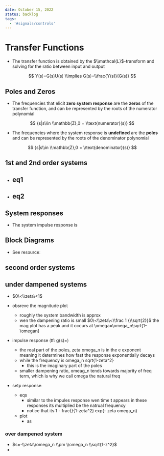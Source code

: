 ```yaml
---
date: October 15, 2022
status: backlog
tags:
  - '#signals/controls'
---
```


# Transfer Functions

- The transfer function is obtained by the $\\mathcal{L}$-transform and solving for the ratio between input and output

$$
Y(s)=G(s)U(s) \\implies G(s)=\\frac{Y(s)}{G(s)}
$$

## Poles and Zeros

- The frequencies that elicit __zero system response__ are the __zeros__ of the transfer function, and can be represented by the roots of the numerator polynomial

$$
{s|s\\in \\mathbb{Z},0 = \\text{numerator}(s)}
$$

- The frequencies where the system response is __undefined__ are the __poles__ and can be represented by the roots of the denominator polynomial

$$
{s|s\\in \\mathbb{Z},0 = \\text{denominator}(s)}
$$

## 1st and 2nd order systems

- ## eq1
- ## eq2

## System responses

- The system impulse response is

## Block Diagrams

- See resource:

## second order systems

## under dampened systems

- $0\<\\zeta\<1$

- obsreve the magnitude plot

  - roughly the system bandwidth is approx
  - wen the dampening ratio is small $0\<\\zeta\<\\frac 1 {\\sqrt{2}}$ the mag plot has a peak and it occurs at \\omega=\\omega_n\\sqrt{1-\\omegan}

- impulse response (tf: g(s)=)

  - the real part of the poles, zeta omega_n is in the e exponent meaning it determines how fast the response exponentially decays
  - while the frequency is omega_n sqrt{1-zeta^2}
    - this is the imaginary part of the poles
  - smaller dampening ratio, omeag_n tends towards majority of freq term, which is why we call omega the natural freq

- setp response:

  - eqs
    - similar to the impules response wen time t appears in these responses its multiplied be the natrual frequency
    - notice that its 1 - frac{}{1-zeta^2} exp(- zeta omega_n)
  - plot
    - as

### over dampened system

- $s=-\\zeta\\omega_n \\pm \\omega_n \\sqrt{1-z^2}$
-
